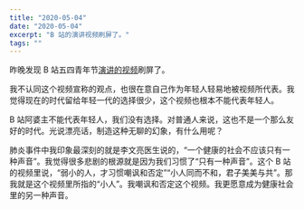 ```yaml
---
title: "2020-05-04"
date: "2020-05-04"
excerpt: "B 站的演讲视频刷屏了。"
tags: ""
---
```


昨晚发现 B 站五四青年节[演讲的视频](https://www.bilibili.com/video/BV1FV411d7u7?spm_id_from=333.851.b_696e7465726e6174696f6e616c486561646572.36)刷屏了。

我不认同这个视频宣称的观点，也很在意自己作为年轻人轻易地被视频所代表。我觉得现在的时代留给年轻一代的选择很少，这个视频也根本不能代表年轻人。

B 站阿婆主不能代表年轻人，我们没有选择。对普通人来说，这也不是一个那么友好的时代。光说漂亮话，制造这种无聊的幻象，有什么用呢？

肺炎事件中我印象最深刻的就是李文亮医生说的，“一个健康的社会不应该只有一种声音”。我觉得很多悲剧的根源就是因为我们习惯了“只有一种声音”。这个 B 站的视频里说，“弱小的人，才习惯嘲讽和否定”“小人同而不和，君子美美与共”。那我就是这个视频里所指的“小人”。我嘲讽和否定这个视频。我更愿意成为健康社会里的另一种声音。
